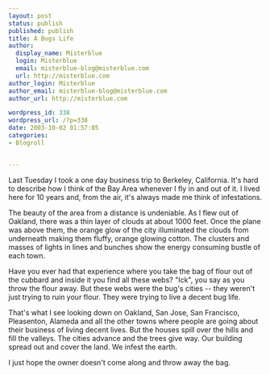 ```yaml
---
layout: post
status: publish
published: publish
title: A Bugs Life
author:
  display_name: Misterblue
  login: Misterblue
  email: misterblue-blog@misterblue.com
  url: http://misterblue.com
author_login: Misterblue
author_email: misterblue-blog@misterblue.com
author_url: http://misterblue.com

wordpress_id: 338
wordpress_url: /?p=338
date: 2003-10-02 01:57:05
categories:
- Blogroll


---
```

<p>
Last Tuesday I took a one day business trip to
Berkeley, California.
It's hard to describe how I think of the Bay Area
whenever I fly in and out of it.
I lived here for 10 years and, from the air, it's always
made me think of infestations.
</p>
<p>
The beauty of the area from a distance is undeniable.
As I flew out of Oakland, there was a thin layer of clouds
at about 1000 feet.
Once  the plane was above them, the orange glow of the city illuminated
the clouds from underneath making them fluffy, orange glowing cotton.
The clusters and masses of lights in lines and bunches
show the energy consuming bustle of each town.
</p>
<p>
Have you ever had that experience where you take the
bag of flour out of the cubbard and inside it you find
all these webs?  "Ick", you say as you throw the flour away.
But these webs were the bug's cities --
they weren't just trying to ruin your flour.
They were trying to live a decent bug life.
</p>
<p>
That's what I see looking down on Oakland, San Jose,
San Francisco, Pleasenton, Alameda and all the other
towns where people are going about their business
of living decent lives.
But the houses spill over the hills and fill the
valleys.  The cities advance and the trees give way.
Our building spread out and cover the land.
We infest the earth.
</p>
<p>
I just hope the owner doesn't come along and throw
away the bag.
</p>
